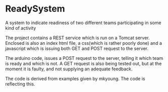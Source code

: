 # ReadySystem
A system to indicate readiness of two different teams participating in some kind of activity

The project contains a REST service which is run on a Tomcat server.
Enclosed is also an index html file, a css(which is rather poorly done) and a javascript which is issuing both GET and POST request to the server.

The arduino code, issues a POST request to the server, telling it which team is ready and which is not. A GET request is also being tested out, but at the moment it is faulty, and not supplying an adequate feedback.

The code is derived from examples given by mkyoung. The code is reflecting this.
